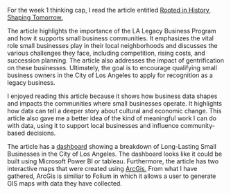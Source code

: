 For the week 1 thinking cap, I read the article entitled [Rooted in History, Shaping Tomorrow.](https://storymaps.arcgis.com/stories/8426d8bf26e242b6a7ce25c486438477) <br/>


The article highlights the importance of the LA Legacy Business Program and how it supports small business communities. It emphasizes the vital role small businesses play in their local neighborhoods and discusses the various challenges they face, including competition, rising costs, and succession planning. The article also addresses the impact of gentrification on these businesses. Ultimately, the goal is to encourage qualifying small business owners in the City of Los Angeles to apply for recognition as a legacy business.
<br/>

  I enjoyed reading this article because it shows how business data shapes and impacts the communities where small businesses operate. It highlights how data can tell a deeper story about cultural and economic change. This article also gave me a better idea of the kind of meaningful work I can do with data, using it to support local businesses and influence community-based decisions.
<br/>

The article has a [dashboard](https://www.arcgis.com/apps/dashboards/ca39c16fffe1411d9cb499376ad81a1d) showing a breakdown of Long-Lasting Small Businesses in the City of Los Angeles. The dashboard looks like it could be built using Microsoft Power BI or tableau. Furthermore, the article has two interactive maps that were created using [ArcGis.](https://www.esri.com/en-us/arcgis/products/arcgis-online/overview) From what I have gathered, ArcGis is similiar to Folium in which it allows a user to generate GIS maps with data they have collected. 

